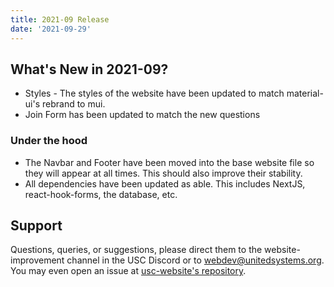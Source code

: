 ```yaml
---
title: 2021-09 Release
date: '2021-09-29'
---
```


## What's New in 2021-09?

- Styles - The styles of the website have been updated to match material-ui's rebrand to mui.
- Join Form has been updated to match the new questions

### Under the hood

- The Navbar and Footer have been moved into the base website file so they will appear at all times. This should also improve their stability.
- All dependencies have been updated as able. This includes NextJS, react-hook-forms, the database, etc.

## Support

Questions, queries, or suggestions, please direct them to the website-improvement channel in the USC Discord or to webdev@unitedsystems.org. You may even open an issue at [usc-website's repository](https://github.com/Admiralfeb/usc-website/issues).
